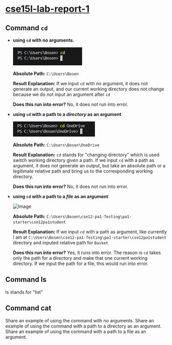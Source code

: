 [cse15l-lab-report-1](https://github.com/BosenSD/cse15l-lab-reports.git)
=============
Command `cd`
----------

- **using `cd` with no arguments.**

  ![Image](example1.png)

  **Absolute Path:** `C:\Users\Bosen`

  **Result Explanation:** If we input `cd` with no argument, it does not generate an output, and our current working directory does not change because we do not input an argument after `cd`

  **Does this run into error?** No, it does not run into error.

- **using `cd` with a path to a *directory* as an argument**

  ![Image](example2.png)

  **Absolute Path:** `C:\Users\Bosen\OneDrive`

  **Result Explanation:** `cd` stands for "changing directory" which is used switch working directory given a path. If we input `cd` with a path as argument, it does not generate an output, but take an absolute path or a legitimate relative path and bring us to the corresponding working directory.
  
  **Does this run into error?** No, it does not run into error.

- **using `cd` with a path to a *file* as an argument**

  ![Image](example3new.png)

  **Absolute Path:** `C:\Users\Bosen\cse12-pa1-Testing\pa1-starter\cse12pa1student`

  **Result Explanation:** If we input `cd` with a path as argument, like currently I am at `C:\Users\Bosen\cse12-pa1-Testing\pa1-starter\cse12pa1student` directory and inputed relative path for `Basket`

  **Does this run into error?** Yes, it runs into error. The reason is `cd` takes only the path for a directory and make that one current working directory. If we input the path for a file, this would run into error.
  
Command ls
----------
ls stands for "list"


Command cat
-----------

Share an example of using the command with no arguments.
Share an example of using the command with a path to a directory as an argument.
Share an example of using the command with a path to a file as an argument.
